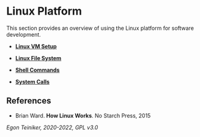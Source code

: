 # Linux Platform

This section provides an overview of using the Linux platform for software development.

* [**Linux VM Setup**](setup)
* [**Linux File System**](filesystem)
* [**Shell Commands**](shell)

* [**System Calls**](system-calls)



## References

* Brian Ward. **How Linux Works**. No Starch Press, 2015
    

*Egon Teiniker, 2020-2022, GPL v3.0*    
